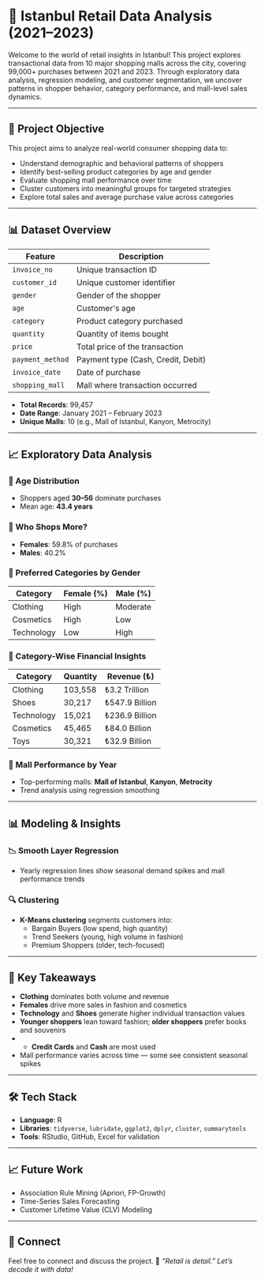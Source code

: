 # 🛒 Istanbul Retail Data Analysis (2021–2023)

Welcome to the world of retail insights in Istanbul! This project explores transactional data from 10 major shopping malls across the city, covering 99,000+ purchases between 2021 and 2023. Through exploratory data analysis, regression modeling, and customer segmentation, we uncover patterns in shopper behavior, category performance, and mall-level sales dynamics.

---

## 📌 Project Objective

This project aims to analyze real-world consumer shopping data to:

- Understand demographic and behavioral patterns of shoppers
- Identify best-selling product categories by age and gender
- Evaluate shopping mall performance over time
- Cluster customers into meaningful groups for targeted strategies
- Explore total sales and average purchase value across categories

---

## 📊 Dataset Overview

| Feature          | Description                             |
|------------------|-----------------------------------------|
| `invoice_no`     | Unique transaction ID                   |
| `customer_id`    | Unique customer identifier              |
| `gender`         | Gender of the shopper                   |
| `age`            | Customer's age                          |
| `category`       | Product category purchased              |
| `quantity`       | Quantity of items bought                |
| `price`          | Total price of the transaction          |
| `payment_method` | Payment type (Cash, Credit, Debit)      |
| `invoice_date`   | Date of purchase                        |
| `shopping_mall`  | Mall where transaction occurred         |

- **Total Records**: 99,457
- **Date Range**: January 2021 – February 2023
- **Unique Malls**: 10 (e.g., Mall of Istanbul, Kanyon, Metrocity)

---

## 📈 Exploratory Data Analysis

### 🎂 Age Distribution
- Shoppers aged **30–56** dominate purchases
- Mean age: **43.4 years**

### 🧍 Who Shops More?
- **Females**: 59.8% of purchases
- **Males**: 40.2%

### 🧢 Preferred Categories by Gender
| Category     | Female (%) | Male (%) |
|--------------|------------|----------|
| Clothing     | High       | Moderate |
| Cosmetics    | High       | Low      |
| Technology   | Low        | High     |

### 💸 Category-Wise Financial Insights
| Category     | Quantity | Revenue (₺)      |
|--------------|----------|------------------|
| Clothing     | 103,558  | ₺3.2 Trillion     |
| Shoes        | 30,217   | ₺547.9 Billion    |
| Technology   | 15,021   | ₺236.9 Billion    |
| Cosmetics    | 45,465   | ₺84.0 Billion     |
| Toys         | 30,321   | ₺32.9 Billion     |

### 🏬 Mall Performance by Year
- Top-performing malls: **Mall of Istanbul**, **Kanyon**, **Metrocity**
- Trend analysis using regression smoothing

---

## 📊 Modeling & Insights

### 📉 Smooth Layer Regression
- Yearly regression lines show seasonal demand spikes and mall performance trends

### 🔍 Clustering
- **K-Means clustering** segments customers into:
  - Bargain Buyers (low spend, high quantity)
  - Trend Seekers (young, high volume in fashion)
  - Premium Shoppers (older, tech-focused)

---

## 🧠 Key Takeaways

- **Clothing** dominates both volume and revenue
- **Females** drive more sales in fashion and cosmetics
- **Technology** and **Shoes** generate higher individual transaction values
- **Younger shoppers** lean toward fashion; **older shoppers** prefer books and souvenirs
- - **Credit Cards** and **Cash** are most used
- Mall performance varies across time — some see consistent seasonal spikes


---

## 🛠️ Tech Stack

- **Language**: R
- **Libraries**: `tidyverse`, `lubridate`, `ggplot2`, `dplyr`, `cluster`, `summarytools`
- **Tools**: RStudio, GitHub, Excel for validation


---

## 📈 Future Work

- Association Rule Mining (Apriori, FP-Growth)
- Time-Series Sales Forecasting
- Customer Lifetime Value (CLV) Modeling

---

## 🤝 Connect

Feel free to connect and discuss the project.
📢 *“Retail is detail.” Let’s decode it with data!*
